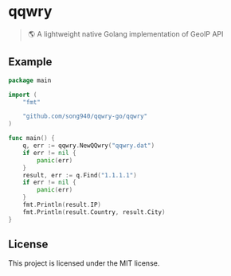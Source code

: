 # qqwry

> 🌎 A lightweight native Golang implementation of GeoIP API


## Example

```go
package main

import (
	"fmt"

	"github.com/song940/qqwry-go/qqwry"
)

func main() {
	q, err := qqwry.NewQQwry("qqwry.dat")
	if err != nil {
		panic(err)
	}
	result, err := q.Find("1.1.1.1")
	if err != nil {
		panic(err)
	}
	fmt.Println(result.IP)
	fmt.Println(result.Country, result.City)
}

```

## License

This project is licensed under the MIT license.